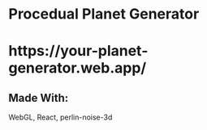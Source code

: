 <h1>Procedual Planet Generator<h1/>
https://your-planet-generator.web.app/
  
<h2>Made With:</h2>
WebGL, React, perlin-noise-3d
